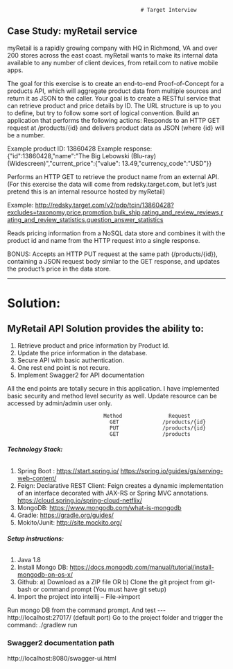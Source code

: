                                                # Target Interview

## __Case Study:  myRetail service__

myRetail is a rapidly growing company with HQ in Richmond, VA and over 200 stores across the east coast. myRetail wants to make its internal data available to any number of client devices, from retail.com to native mobile apps. 

The goal for this exercise is to create an end-to-end Proof-of-Concept for a products API, which will aggregate product data from multiple sources and return it as JSON to the caller. 
Your goal is to create a RESTful service that can retrieve product and price details by ID. The URL structure is up to you to define, but try to follow some sort of logical convention.
Build an application that performs the following actions: 
Responds to an HTTP GET request at /products/{id} and delivers product data as JSON (where {id} will be a number. 

Example product ID: 13860428
Example response: {"id":13860428,"name":"The Big Lebowski (Blu-ray) (Widescreen)","current_price":{"value": 13.49,"currency_code":"USD"}}

Performs an HTTP GET to retrieve the product name from an external API. (For this exercise the data will come from redsky.target.com, but let’s just pretend this is an internal resource hosted by myRetail) 

Example: http://redsky.target.com/v2/pdp/tcin/13860428?excludes=taxonomy,price,promotion,bulk_ship,rating_and_review_reviews,rating_and_review_statistics,question_answer_statistics

Reads pricing information from a NoSQL data store and combines it with the product id and name from the HTTP request into a single response. 

BONUS: Accepts an HTTP PUT request at the same path (/products/{id}), containing a JSON request body similar to the GET response, and updates the product’s price in the data store. 

*********************************************************************************************************************************
# __Solution:__

## __MyRetail API Solution provides the ability to:__

<ol>
  <li>Retrieve product and price information by Product Id.</li>
  <li>Update the price information in the database.</li>
  <li>Secure API with basic authentication.</li>
  <li>One rest end point is not recure.</li>	
  <li>Implement Swagger2 for API documentation</li>
</ol>
All the end points are totally secure in this application. I have implemented basic security and method level security as well. Update resource can be accessed by admin/admin user only.

                                   Method               Request                
                                     GET              /products/{id}             
                                     PUT              /products/{id}            
					                 GET              /products                   

###### __Technology Stack:__

1. Spring Boot : 
	https://start.spring.io/
	https://spring.io/guides/gs/serving-web-content/ 
2. Feign:
Declarative REST Client: Feign creates a dynamic implementation of an interface decorated with JAX-RS or Spring MVC annotations.
	https://cloud.spring.io/spring-cloud-netflix/ 
3. MongoDB:
	https://www.mongodb.com/what-is-mongodb 
4. Gradle:
	https://gradle.org/guides/
5. Mokito/Junit:
	http://site.mockito.org/ 
	
###### __Setup instructions:__

1. Java 1.8
2. Install Mongo DB: https://docs.mongodb.com/manual/tutorial/install-mongodb-on-os-x/
3. Github: 
a) Download as a ZIP file   OR
b) Clone the git project from git-bash or command prompt (You must have git setup)
4. Import the project into intellij –   File->import

Run mongo DB from the command prompt.  And test  ---  http://localhost:27017/  (default port)
Go to the project folder and trigger the command: ./gradlew run

###  Swagger2 documentation path
http://localhost:8080/swagger-ui.html

